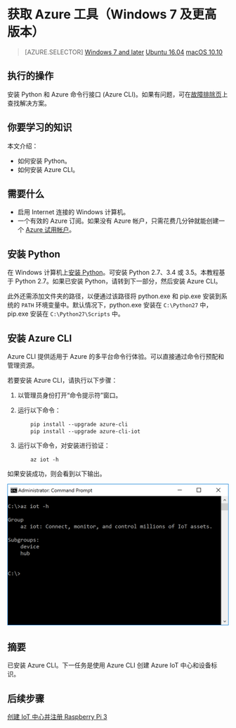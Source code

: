 <properties
    pageTitle="获取 Azure 工具（Windows 7 及更高版本） | Azure"
    description="在 Windows 7 及更高版本上安装 Python 和 Azure 命令行接口 (Azure CLI)。"
    services="iot-hub"
    documentationcenter=""
    author="shizn"
    manager="timtl"
    tags=""
    keywords="iot 云服务, azure cli" />
<tags
    ms.assetid="a3c083b5-0d76-46af-bc77-2ad7d8aadc1e"
    ms.service="iot-hub"
    ms.devlang="c"
    ms.topic="article"
    ms.tgt_pltfrm="na"
    ms.workload="na"
    ms.date="11/28/2016"
    wacn.date="01/06/2017"
    ms.author="xshi" />  


# 获取 Azure 工具（Windows 7 及更高版本）
>[AZURE.SELECTOR]
[Windows 7 and later](/documentation/articles/iot-hub-raspberry-pi-kit-c-lesson2-get-azure-tools-win32/)
[Ubuntu 16.04](/documentation/articles/iot-hub-raspberry-pi-kit-c-lesson2-get-azure-tools-ubuntu/)
[macOS 10.10](/documentation/articles/iot-hub-raspberry-pi-kit-c-lesson2-get-azure-tools-mac/)

## 执行的操作
安装 Python 和 Azure 命令行接口 (Azure CLI)。如果有问题，可在[故障排除页](/documentation/articles/iot-hub-raspberry-pi-kit-c-troubleshooting/)上查找解决方案。

## 你要学习的知识
本文介绍：
* 如何安装 Python。
* 如何安装 Azure CLI。

## 需要什么
* 启用 Internet 连接的 Windows 计算机。
* 一个有效的 Azure 订阅。如果没有 Azure 帐户，只需花费几分钟就能创建一个 [Azure 试用帐户](/pricing/1rmb-trial/)。

## 安装 Python
在 Windows 计算机上[安装 Python](https://www.python.org/downloads/)。可安装 Python 2.7、3.4 或 3.5。本教程基于 Python 2.7。如果已安装 Python，请转到下一部分，然后安装 Azure CLI。

此外还需添加文件夹的路径，以便通过该路径将 python.exe 和 pip.exe 安装到系统的 `PATH` 环境变量中。默认情况下，python.exe 安装在 `C:\Python27` 中，pip.exe 安装在 `C:\Python27\Scripts` 中。

## 安装 Azure CLI
Azure CLI 提供适用于 Azure 的多平台命令行体验。可以直接通过命令行预配和管理资源。

若要安装 Azure CLI，请执行以下步骤：

1. 以管理员身份打开“命令提示符”窗口。
2. 运行以下命令：

		   pip install --upgrade azure-cli
		   pip install --upgrade azure-cli-iot
3. 运行以下命令，对安装进行验证：

		   az iot -h

如果安装成功，则会看到以下输出。

![指示成功的输出](./media/iot-hub-raspberry-pi-lessons/lesson2/az_iot_help_win.png)  


## 摘要
已安装 Azure CLI。下一任务是使用 Azure CLI 创建 Azure IoT 中心和设备标识。

## 后续步骤
[创建 IoT 中心并注册 Raspberry Pi 3](/documentation/articles/iot-hub-raspberry-pi-kit-c-lesson2-prepare-azure-iot-hub/)

<!---HONumber=Mooncake_0103_2017-->